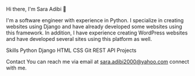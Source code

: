 Hi there, I'm Sara Adibi 👋
<!--
**saraAdibi/saraAdibi** is a ✨ _special_ ✨ repository because its `README.md` (this file) appears on your GitHub profile.

Here are some ideas to get you started:

- 🔭 I’m currently working on ...
- 🌱 I’m currently learning ...
- 👯 I’m looking to collaborate on ...
- 🤔 I’m looking for help with ...
- 💬 Ask me about ...
- 📫 How to reach me: ...
- 😄 Pronouns: ...
- ⚡ Fun fact: ...
-->

I'm a software engineer with experience in Python. I specialize in creating websites using Django and have already developed some websites using this framework. In addition, I have experience creating WordPress websites and have developed several sites using this platform as well.

Skills
Python
Django
HTML
CSS
Git
REST API
Projects

Contact
You can reach me via email at sara.adibi2000@yahoo.com connect with me.
